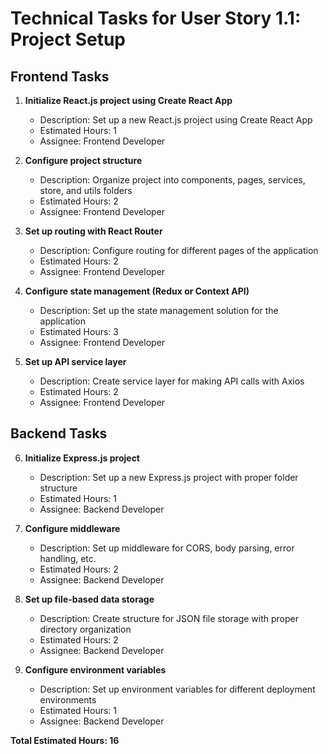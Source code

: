 # Technical Tasks for User Story 1.1: Project Setup

## Frontend Tasks

1. **Initialize React.js project using Create React App**
   - Description: Set up a new React.js project using Create React App
   - Estimated Hours: 1
   - Assignee: Frontend Developer

2. **Configure project structure**
   - Description: Organize project into components, pages, services, store, and utils folders
   - Estimated Hours: 2
   - Assignee: Frontend Developer

3. **Set up routing with React Router**
   - Description: Configure routing for different pages of the application
   - Estimated Hours: 2
   - Assignee: Frontend Developer

4. **Configure state management (Redux or Context API)**
   - Description: Set up the state management solution for the application
   - Estimated Hours: 3
   - Assignee: Frontend Developer

5. **Set up API service layer**
   - Description: Create service layer for making API calls with Axios
   - Estimated Hours: 2
   - Assignee: Frontend Developer

## Backend Tasks

6. **Initialize Express.js project**
   - Description: Set up a new Express.js project with proper folder structure
   - Estimated Hours: 1
   - Assignee: Backend Developer

7. **Configure middleware**
   - Description: Set up middleware for CORS, body parsing, error handling, etc.
   - Estimated Hours: 2
   - Assignee: Backend Developer

8. **Set up file-based data storage**
   - Description: Create structure for JSON file storage with proper directory organization
   - Estimated Hours: 2
   - Assignee: Backend Developer

9. **Configure environment variables**
   - Description: Set up environment variables for different deployment environments
   - Estimated Hours: 1
   - Assignee: Backend Developer

**Total Estimated Hours: 16**
